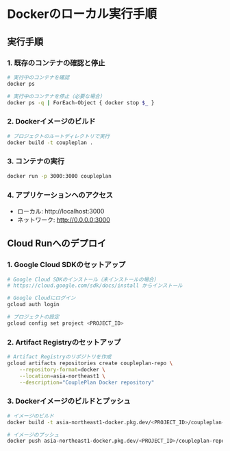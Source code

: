 # Dockerのローカル実行手順

## 実行手順

### 1. 既存のコンテナの確認と停止

```bash
# 実行中のコンテナを確認
docker ps

# 実行中のコンテナを停止（必要な場合）
docker ps -q | ForEach-Object { docker stop $_ }
```

### 2. Dockerイメージのビルド

```bash
# プロジェクトのルートディレクトリで実行
docker build -t coupleplan .
```

### 3. コンテナの実行

```bash
docker run -p 3000:3000 coupleplan
```

### 4. アプリケーションへのアクセス

- ローカル: http://localhost:3000
- ネットワーク: http://0.0.0.0:3000

## Cloud Runへのデプロイ

### 1. Google Cloud SDKのセットアップ

```bash
# Google Cloud SDKのインストール（未インストールの場合）
# https://cloud.google.com/sdk/docs/install からインストール

# Google Cloudにログイン
gcloud auth login

# プロジェクトの設定
gcloud config set project <PROJECT_ID>
```

### 2. Artifact Registryのセットアップ

```bash
# Artifact Registryのリポジトリを作成
gcloud artifacts repositories create coupleplan-repo \
    --repository-format=docker \
    --location=asia-northeast1 \
    --description="CouplePlan Docker repository"
```

### 3. Dockerイメージのビルドとプッシュ

```bash
# イメージのビルド
docker build -t asia-northeast1-docker.pkg.dev/<PROJECT_ID>/coupleplan-repo/coupleplan .

# イメージのプッシュ
docker push asia-northeast1-docker.pkg.dev/<PROJECT_ID>/coupleplan-repo/coupleplan
```
